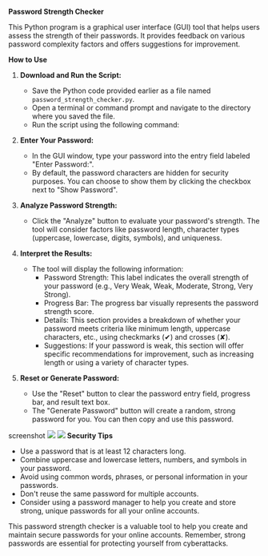 **Password Strength Checker**

This Python program is a graphical user interface (GUI) tool that helps users assess the strength of their passwords. It provides feedback on various password complexity factors and offers suggestions for improvement.

**How to Use**

1. **Download and Run the Script:**
   - Save the Python code provided earlier as a file named `password_strength_checker.py`.
   - Open a terminal or command prompt and navigate to the directory where you saved the file.
   - Run the script using the following command:


2. **Enter Your Password:**
   - In the GUI window, type your password into the entry field labeled "Enter Password:".
   - By default, the password characters are hidden for security purposes. You can choose to show them by clicking the checkbox next to "Show Password".

3. **Analyze Password Strength:**
   - Click the "Analyze" button to evaluate your password's strength. The tool will consider factors like password length, character types (uppercase, lowercase, digits, symbols), and uniqueness.

4. **Interpret the Results:**
   - The tool will display the following information:
      - Password Strength: This label indicates the overall strength of your password (e.g., Very Weak, Weak, Moderate, Strong, Very Strong).
      - Progress Bar: The progress bar visually represents the password strength score.
      - Details: This section provides a breakdown of whether your password meets criteria like minimum length, uppercase characters, etc., using checkmarks (✔) and crosses (✘).
      - Suggestions: If your password is weak, this section will offer specific recommendations for improvement, such as increasing length or using a variety of character types.

5. **Reset or Generate Password:**
   - Use the "Reset" button to clear the password entry field, progress bar, and result text box.
   - The "Generate Password" button will create a random, strong password for you. You can then copy and use this password.
     
screenshot
<img src="https://github.com/user-attachments/assets/b69f5606-0f16-4825-9f56-38e441037480">
<img src="https://github.com/user-attachments/assets/984dc62b-ec98-4621-b6b7-a8102900da8c">
**Security Tips**

* Use a password that is at least 12 characters long.
* Combine uppercase and lowercase letters, numbers, and symbols in your password.
* Avoid using common words, phrases, or personal information in your passwords.
* Don't reuse the same password for multiple accounts.
* Consider using a password manager to help you create and store strong, unique passwords for all your online accounts.

This password strength checker is a valuable tool to help you create and maintain secure passwords for your online accounts. Remember, strong passwords are essential for protecting yourself from cyberattacks.
